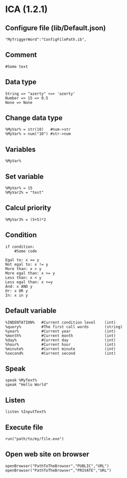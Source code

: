 # ICA (1.2.1)

## Configure file (lib/Default.json)
	"MyTriggerWord":"ConfigFilePath.ib",

## Comment
	#Some text

## Data type
	String => "azerty" <=> 'azerty'
	Number => 15 => 0.5
	None => None

## Change data type
	%MyVar% = str(10)	#num->str
	%MyVar% = num("10")	#str->num

## Variables
	%MyVar%

## Set variable
	%MyVar% = 15
	%MyVar2% = "test"

## Calcul priority
	%MyVar3% = (5+5)*2

## Condition
	if condition:
		#Some code

	Egal to: x == y
	Not egal to: x != y
	More than: x > y
	More egal than: x >= y
	Less than: x < y
	Less egal than: x <=y
	And: x AND y
	Or: x OR y
	In: x in y

## Default variable
	%INDENTATION%	#Current condition level 	(int)
	%query%			#The first call words 		(string)
	%year%			#Current year				(int)
	%month%			#Current month				(int)
	%day%			#Current day				(int)
	%hour%			#Current hour				(int)
	%minute%		#Current minute				(int)
	%second%		#Current second				(int)

## Speak
	speak %MyText%
	speak "Hello World"

## Listen
	listen %InputText%

## Execute file
	run("path/to/my/file.exe")

## Open web site on browser
	openBrowser("PathToTheBrowser","PUBLIC","URL")
	openBrowser("PathToTheBrowser","PRIVATE","URL")
